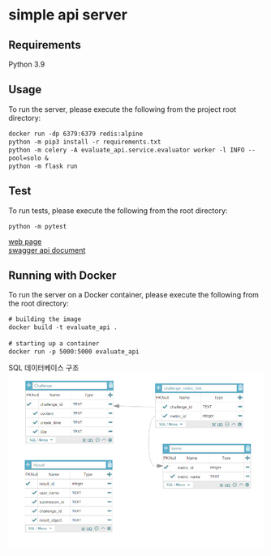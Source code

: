 # simple api server

## Requirements
Python 3.9

## Usage
To run the server, please execute the following from the project root directory:
```
docker run -dp 6379:6379 redis:alpine  
python -m pip3 install -r requirements.txt
python -m celery -A evaluate_api.service.evaluator worker -l INFO --pool=solo &
python -m flask run
```

## Test
To run tests, please execute the following from the root directory:
```
python -m pytest
```

[web page](http://localhost:5000/)  
[swagger api document](http://localhost:5000/apis)  


## Running with Docker

To run the server on a Docker container, please execute the following from the root directory:

```
# building the image
docker build -t evaluate_api .

# starting up a container
docker run -p 5000:5000 evaluate_api
```

SQL 데이터베이스 구조  
![img.png](img.png)